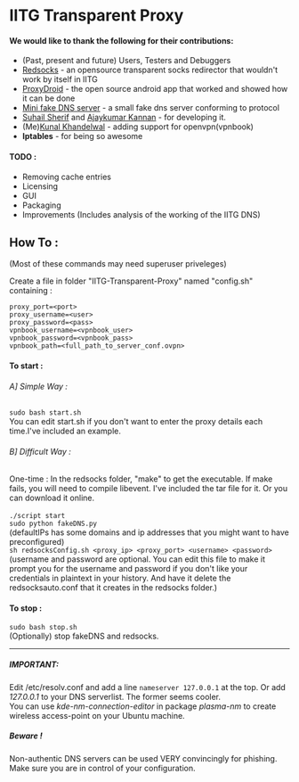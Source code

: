# IITG Transparent Proxy

#### We would like to thank the following for their contributions:
-	(Past, present and future) Users, Testers and Debuggers
-	[Redsocks](http://darkk.net.ru/redsocks/)  - an opensource transparent socks redirector that wouldn't work by itself in IITG
-	[ProxyDroid](http://code.google.com/p/proxydroid/)  - the open source android app that worked and showed how it can be done
-	[Mini fake DNS server](http://code.activestate.com/recipes/491264-mini-fake-dns-server/)  - a small fake dns server conforming to protocol
-	[Suhail Sherif](https://github.com/suhailsherif) and [Ajaykumar Kannan](https://github.com/ajaykumarkannan) - for developing it.
-	(Me)[Kunal Khandelwal](https://github.com/kunal15595) - adding support for openvpn(vpnbook)
-	**Iptables** - for being so awesome

#### TODO :
- Removing cache entries
- Licensing
- GUI
- Packaging
- Improvements (Includes analysis of the working of the IITG DNS)

## How To :
(Most of these commands may need superuser priveleges)

Create a file in folder "IITG-Transparent-Proxy" named "config.sh" containing :
```proxy_server=<server>
proxy_port=<port>
proxy_username=<user>
proxy_password=<pass>
vpnbook_username=<vpnbook_user>
vpnbook_password=<vpnbook_pass>
vpnbook_path=<full_path_to_server_conf.ovpn>
```

#### To start :
###### A]	*Simple Way* :

`sudo bash start.sh
`
<br/>
You can edit start.sh if you don't want to enter the proxy details each time.I've included an example.

###### B]	*Difficult Way* :

One-time : In the redsocks folder, "make" to get the executable. 
If make fails, you will need to compile libevent. 
I've included the tar file for it. Or you can download it online.	
<br/>
`./script start
`
<br/>
`sudo python fakeDNS.py
`
<br/>
(defaultIPs has some domains and ip addresses that you might want to have preconfigured)
<br/>
`sh redsocksConfig.sh <proxy_ip> <proxy_port> <username> <password>
`
<br/>
(username and password are optional. You can edit this file to make it prompt you for the username and password if you don't like your credentials in plaintext in your history. And have it delete the redsocksauto.conf that it creates in the redsocks folder.)

#### To stop :
`sudo bash stop.sh
`
<br/>
(Optionally) stop fakeDNS and redsocks.

--------------------

##### *IMPORTANT*:
Edit /etc/resolv.conf and add a line `nameserver 127.0.0.1` at the top.
Or add *127.0.0.1* to your DNS serverlist. The former seems cooler.
<br/>
You can use *kde-nm-connection-editor* in package *plasma-nm* to create wireless access-point on your Ubuntu machine.
<br/>

##### *Beware !*
Non-authentic DNS servers can be used VERY 	convincingly for phishing. 
Make sure you are in control of your configuration.
